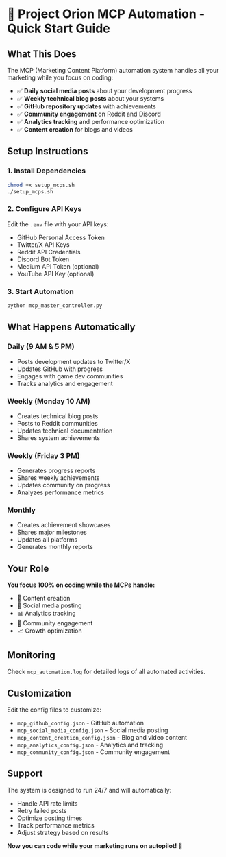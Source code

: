 # 🚀 Project Orion MCP Automation - Quick Start Guide

## What This Does

The MCP (Marketing Content Platform) automation system handles all your marketing while you focus on coding:

- ✅ **Daily social media posts** about your development progress
- ✅ **Weekly technical blog posts** about your systems
- ✅ **GitHub repository updates** with achievements
- ✅ **Community engagement** on Reddit and Discord
- ✅ **Analytics tracking** and performance optimization
- ✅ **Content creation** for blogs and videos

## Setup Instructions

### 1. Install Dependencies
```bash
chmod +x setup_mcps.sh
./setup_mcps.sh
```

### 2. Configure API Keys
Edit the `.env` file with your API keys:
- GitHub Personal Access Token
- Twitter/X API Keys
- Reddit API Credentials
- Discord Bot Token
- Medium API Token (optional)
- YouTube API Key (optional)

### 3. Start Automation
```bash
python mcp_master_controller.py
```

## What Happens Automatically

### Daily (9 AM & 5 PM)
- Posts development updates to Twitter/X
- Updates GitHub with progress
- Engages with game dev communities
- Tracks analytics and engagement

### Weekly (Monday 10 AM)
- Creates technical blog posts
- Posts to Reddit communities
- Updates technical documentation
- Shares system achievements

### Weekly (Friday 3 PM)
- Generates progress reports
- Shares weekly achievements
- Updates community on progress
- Analyzes performance metrics

### Monthly
- Creates achievement showcases
- Shares major milestones
- Updates all platforms
- Generates monthly reports

## Your Role

**You focus 100% on coding while the MCPs handle:**
- 📝 Content creation
- 📱 Social media posting
- 📊 Analytics tracking
- 🤝 Community engagement
- 📈 Growth optimization

## Monitoring

Check `mcp_automation.log` for detailed logs of all automated activities.

## Customization

Edit the config files to customize:
- `mcp_github_config.json` - GitHub automation
- `mcp_social_media_config.json` - Social media posting
- `mcp_content_creation_config.json` - Blog and video content
- `mcp_analytics_config.json` - Analytics and tracking
- `mcp_community_config.json` - Community engagement

## Support

The system is designed to run 24/7 and will automatically:
- Handle API rate limits
- Retry failed posts
- Optimize posting times
- Track performance metrics
- Adjust strategy based on results

**Now you can code while your marketing runs on autopilot!** 🎯 